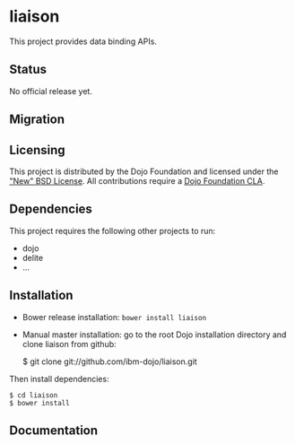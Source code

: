 # liaison

This project provides data binding APIs.

## Status

No official release yet.

## Migration

## Licensing

This project is distributed by the Dojo Foundation and licensed under the ["New" BSD License](./LICENSE).
All contributions require a [Dojo Foundation CLA](http://dojofoundation.org/about/claForm).

## Dependencies

This project requires the following other projects to run:
 * dojo
 * delite
 * ...

## Installation

* Bower release installation: `bower install liaison`

* Manual master installation: go to the root Dojo installation directory and clone liaison from github:

	$ git clone git://github.com/ibm-dojo/liaison.git

Then install dependencies:

	$ cd liaison
	$ bower install

## Documentation


